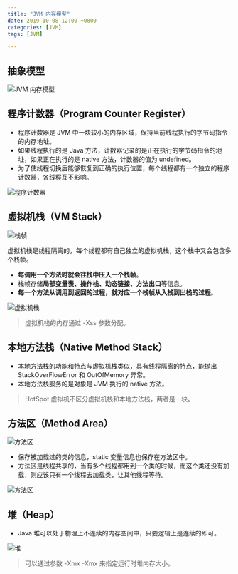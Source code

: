 ```yaml
---
title: "JVM 内存模型"
date: 2019-10-08 12:00 +0800
categories: [JVM]
tags: [JVM]

---
```


## 抽象模型

![JVM 内存模型](https://cloudli.top/assets/img/posts/jvm_memory.png)

## 程序计数器（Program Counter Register）

- 程序计数器是 JVM 中一块较小的内存区域，保持当前线程执行的字节码指令的内存地址。
- 如果线程执行的是 Java 方法，计数器记录的是正在执行的字节码指令的地址，如果正在执行的是 native 方法，计数器的值为 undefined。
- 为了使线程切换后能够恢复到正确的执行位置，每个线程都有一个独立的程序计数器，各线程互不影响。

![程序计数器](https://cloudli.top/assets/img/posts/jvm_program_counter_register_mind.jpg)

## 虚拟机栈（VM Stack）

![栈帧](https://cloudli.top/assets/img/posts/stack_frame.png)

虚拟机栈是线程隔离的，每个线程都有自己独立的虚拟机栈，这个栈中又会包含多个栈帧。
- **每调用一个方法时就会往栈中压入一个栈帧**。
- 栈帧存储**局部变量表、操作栈、动态链接、方法出口**等信息。
- **每一个方法从调用到返回的过程，就对应一个栈帧从入栈到出栈的过程**。

![虚拟机栈](https://cloudli.top/assets/img/posts/jvm_stack_mind.jpg)

> 虚拟机栈的内存通过 -Xss 参数分配。

## 本地方法栈（Native Method Stack）

- 本地方法栈的功能和特点与虚拟机栈类似，具有线程隔离的特点，能抛出 StackOverFlowError 和 OutOfMemory 异常。
- 本地方法栈服务的是对象是 JVM 执行的 native 方法。

> HotSpot 虚拟机不区分虚拟机栈和本地方法栈，两者是一块。

## 方法区（Method Area）

![方法区](https://cloudli.top/assets/img/posts/method_area.png)

- 保存被加载过的类的信息，static 变量信息也保存在方法区中。
- 方法区是线程共享的，当有多个线程都用到一个类的时候，而这个类还没有加载，则应该只有一个线程去加载类，让其他线程等待。

![方法区](https://cloudli.top/assets/img/posts/jvm_method_area_mind.jpg)

## 堆（Heap）

- Java 堆可以处于物理上不连续的内存空间中，只要逻辑上是连续的即可。

![堆](https://cloudli.top/assets/img/posts/jvm_stack_mind.jpg)

> 可以通过参数 -Xmx -Xmx 来指定运行时堆内存大小。